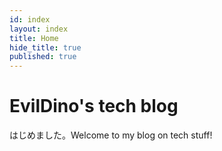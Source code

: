 ```yaml
---
id: index
layout: index
title: Home
hide_title: true
published: true
---
```


# EvilDino's tech blog

はじめました。Welcome to my blog on tech stuff!
